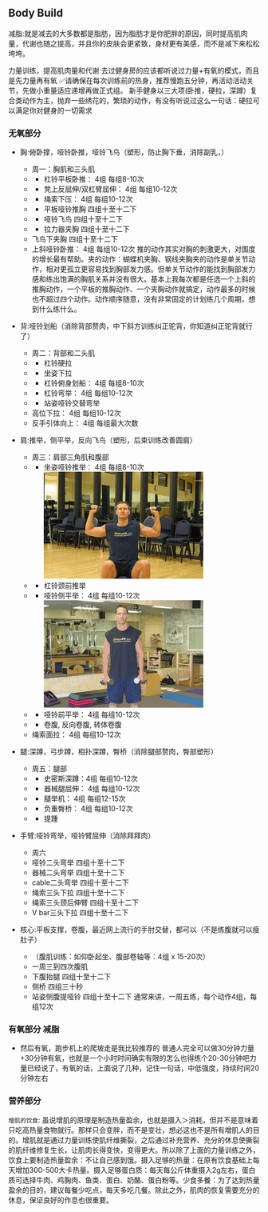 ## Body Build
减脂:就是减去的大多数都是脂肪，因为脂肪才是你肥胖的原因，同时提高肌肉量，代谢也随之提高，并且你的皮肤会更紧致，身材更有美感，而不是减下来松松垮垮。

力量训练，提高肌肉量和代谢
去过健身房的应该都听说过力量+有氧的模式，而且是先力量再有氧
✅请确保在每次训练前的热身，推荐慢跑五分钟，再活动活动关节，先做小重量适应递增再做正式组。
新手健身以三大项(卧推，硬拉，深蹲）复合类动作为主，抛弃一些绣花的，繁琐的动作，有没有听说过这么一句话：硬拉可以满足你对健身的一切需求
### 无氧部分
- 胸:俯卧撑，哑铃卧推，哑铃飞鸟（塑形，防止胸下垂，消除副乳，）
  - 周一：胸肌和三头肌
  - * 杠铃平板卧推： 4组 每组8-10次
  - * 凳上反屈伸/双杠臂屈伸： 4组 每组10-12次
  - * 绳索下压： 4组 每组10-12次
  - * 平板哑铃推胸 四组十至十二下
  - * 哑铃飞鸟 四组十至十二下
  - * 拉力器夹胸 四组十至十二下
  - 飞鸟下夹胸 四组十至十二下
  - 上斜哑铃卧推： 4组 每组10-12次
  推的动作其实对胸的刺激更大，对围度的增长最有帮助。夹的动作：蝴蝶机夹胸、钢线夹胸夹的动作是单关节动作，相对更孤立更容易找到胸部发力感。但单关节动作的能找到胸部发力感和练出饱满的胸肌关系并没有很大。基本上我每次都是任选一个上斜的推胸动作，一个平板的推胸动作、一个夹胸动作就搞定，动作最多的时候也不超过四个动作。动作顺序随意，没有非常固定的计划练几个周期，想到什么练什么。
- 背:哑铃划船（消除背部赘肉，中下斜方训练纠正驼背，你知道纠正驼背就行了）
  - 周二：背部和二头肌
  - * 杠铃硬拉
  - * 坐姿下拉
  - * 杠铃俯身划船： 4组 每组8-10次
  - * 杠铃弯举： 4组 每组10-12次
  - * 站姿哑铃交替弯举
  - 高位下拉： 4组 每组10-12次
  - 反手引体向上： 4组 每组最大次数
- 肩:推举，侧平举，反向飞鸟（塑形，后束训练改善圆肩）
  - 周三：肩部三角肌和腹部
  - * 坐姿哑铃推举： 4组 每组8-10次
  ![Diagram of rsz_system_monitoring.](pic/哑铃推举.webp)
  - * 杠铃颈前推举
  - * 哑铃侧平举： 4组 每组10-12次
  ![Diagram of rsz_system_monitoring.](pic/侧平举.webp)
  - * 哑铃前平举： 4组 每组10-12次
  - * 卷腹, 反向卷腹, 转体卷腹
  - 绳索面拉： 4组 每组10-12次
- 腿:深蹲，弓步蹲，相扑深蹲，臀桥（消除腿部赘肉，臀部塑形）
  - 周五：腿部
  - * 史密斯深蹲：4组 每组10-12次
  - * 器械腿屈伸： 4组 每组10-12次
  - * 腿举机： 4组 每组12-15次
  - * 负重臀桥： 4组 每组10-12次
  - * 提踵

- 手臂:哑铃弯举，哑铃臂屈伸（消除拜拜肉）
  - 周六
  - 哑铃二头弯举 四组十至十二下
  - 器械二头弯举 四组十至十二下
  - cable二头弯举 四组十至十二下
  - 绳索三头下拉 四组十至十二下
  - 绳索三头颈后伸臂 四组十至十二下
  - V bar三头下拉 四组十至十二下
- 核心:平板支撑，卷腹，最近网上流行的手肘交替，都可以（不是练腹就可以瘦肚子）
  - （腹肌训练：如仰卧起坐、腹部卷轴等：4组 x 15-20次）
  - 一周三到四次腹肌
  - 下腹抬腿 四组十至十二下
  - 侧桥 四组三十秒
  - 站姿侧腹提哑铃 四组十至十二下
通常来讲，一周五练，每个动作4组，每组12次

### 有氧部分 减脂
- 然后有氧，跑步机上的爬坡走是我比较推荐的
普通人完全可以做30分钟力量+30分钟有氧，也就是一个小时时间确实有限的怎么也得练个20-30分钟吧力量已经说了，有氧的话，上面说了几种，记住一句话，中低强度，持续时间20分钟左右


### 营养部分
`增肌的饮食`: 虽说增肌的原理是制造热量盈余，也就是摄入＞消耗，但并不是意味着只吃高热量食物就行。那样只会变胖，而不是变壮，想必这也不是所有增肌人的目的。增肌就是通过力量训练使肌纤维撕裂，之后通过补充营养、充分的休息使撕裂的肌纤维修复生长，让肌肉长得变快，变得更大。所以除了上面的力量训练之外，饮食上要制造热量盈余：不让自己感到饿。摄入足够的热量：在原有饮食基础上每天增加300-500大卡热量。摄入足够蛋白质：每天每公斤体重摄入2g左右，蛋白质可选择牛肉、鸡胸肉、鱼类、蛋白、奶酪、蛋白粉等。少食多餐：为了达到热量盈余的目的，建议每餐少吃点，每天多吃几餐。除此之外，肌肉的恢复需要充分的休息，保证良好的作息也很重要。
